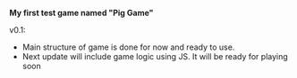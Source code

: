 <b>My first test game named "Pig Game"</b><br>

v0.1:<br>
<ul>
    <li>Main structure of game is done for now and ready to use.</li>
    <li>Next update will include game logic using JS. It will be ready for playing soon</li>
</ul>